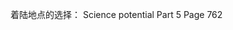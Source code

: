 着陆地点的选择：
Science potential  Part 5 Page 762


<!--stackedit_data:
eyJoaXN0b3J5IjpbLTE5MDk1MzQ5NTEsMTIxODE5NDYyMV19
-->